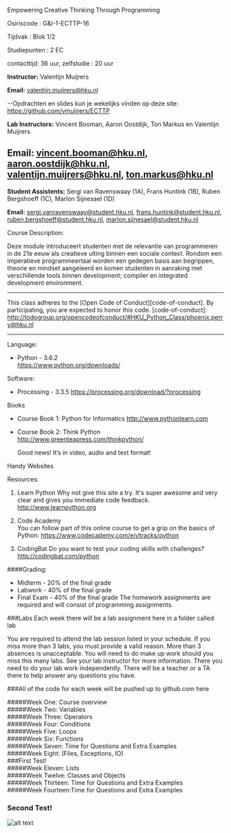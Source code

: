 
Empowering Creative Thinking Through Programming

Osiriscode 		: G&I-1-ECTTP-16

Tijdvak 			: Blok 1/2	  

Studiepunten	: 2 EC	  

contacttijd: 36 uur, zelfstudie : 20 uur 

**Instructor:** Valentijn Muijrers

**Email:** valentijn.muijrers@hku.nl 


--Opdrachten en slides kun je wekelijks vinden op deze site:
	https://github.com/vmuijrers/ECTTP 


**Lab Instructors:** Vincent Booman, Aaron Oostdijk, Ton Markus en Valentijn Muijrers

**Email:** vincent.booman@hku.nl, aaron.oostdijk@hku.nl, valentijn.muijrers@hku.nl, ton.markus@hku.nl 
---
**Student Assistents:** Sergi van Ravenswaay (1A), Frans Huntink (1B), Ruben Bergshoeff (1C), Marlon Sijnesael (1D)  

**Email:** sergi.vanravenswaay@student.hku.nl, frans.huntink@student.hku.nl, ruben.bergshoeff@student.hku.nl, marlon.sijnesael@student.hku.nl


Course Description: 

Deze module introduceert studenten met de relevantie van programmeren in de 21e eeuw als creatieve uiting binnen een sociale context. Rondom een imperatieve programmeertaal worden een gedegen basis aan begrippen, theorie en mindset aangeleerd en komen studenten in aanraking met verschillende tools binnen development; compiler en integrated development environment.

---
This class adheres to the [Open Code of Conduct][code-of-conduct]. By participating, you are expected to honor this code.
[code-of-conduct]: http://todogroup.org/opencodeofconduct/#HKU_Python_Class/phoenix.perry@hku.nl

---

Language: 
* Python - 3.6.2   
	https://www.python.org/downloads/
	
Software:  

* Processing - 3.3.5 
	https://processing.org/download/?processing 

Books
* Course Book 1: Python for Informatics 
	http://www.pythonlearn.com 

* Course Book 2: Think Python 
	http://www.greenteapress.com/thinkpython/ 

	Good news! It’s in video, audio and text format! 

Handy Websites

Resources: 

1. Learn Python 
Why not give this site a try. It's super awesome and very clear and gives you immediate code feedback.
http://www.learnpython.org  

2. Code Academy  
You can follow part of this online course to get a grip on the basics of Python: 
https://www.codecademy.com/en/tracks/python

3. CodingBat
Do you want to test your coding skills with challenges?
http://codingbat.com/python

####Grading: 

* Midterm - 20% of the final grade 
* Labwork - 40% of the final grade 
* Final Exam - 40% of the final grade The homework assignments are required and will consist of programming assignments.

###Labs
Each week there will be a lab assignment here in a folder called lab

You are required to attend the lab session listed in your schedule. If you miss more than 3 labs, you must provide a valid reason. More than 3 absences is unacceptable. You will need to do make up work should you miss this many labs. See your lab instructor for more information. There you need to do your lab work independently. There will be a teacher or a TA there to help answer any questions you have. 

###All of the code for each week will be pushed up to github.com here 

#####Week One: Course overview  
#####Week Two: Variables   
#####Week Three: Operators  
#####Week Four: Conditions   
#####Week Five: Loops   
#####Week Six: Functions  
#####Week Seven: Time for Questions and Extra Examples     
#####Week Eight: (Files, Exceptions, IO)  
###First Test!  
#####Week Eleven: Lists     
#####Week Twelve: Classes and Objects  
#####Week Thirteen: Time for Questions and Extra Examples     
#####Week Fourteen:Time for Questions and Extra Examples     
### Second Test!  

![alt text](http://www.phoenixperry.com/cats/catLeaving.gif)  

